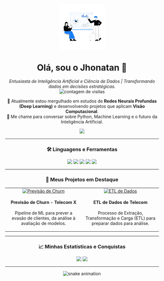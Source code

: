 <p align="center">
  <img src="Analytics Character Animation.gif" />
</p>

<h1 align="center">Olá, sou o Jhonatan 👋</h1>

<p align="center">
  <em>Entusiasta de Inteligência Artificial e Ciência de Dados | Transformando dados em decisões estratégicas.</em>
  <br>
  <img src="https://komarev.com/ghpvc/?username=jhonatanwsds&style=flat-square&color=6900a3&label=VISITANTES" alt="contagem de visitas" />
</p>

<p align="center">
  🌱 Atualmente estou mergulhado em estudos de <b>Redes Neurais Profundas (Deep Learning)</b> e desenvolvendo projetos que aplicam <b>Visão Computacional</b>.
  <br>
  💬 Me chame para conversar sobre Python, Machine Learning e o futuro da Inteligência Artificial.
</p>

<p align="center">
  <a href="https://www.linkedin.com/in/jhonatanwsds/" target="_blank"><img src="https://img.shields.io/badge/LinkedIn-0077B5?style=for-the-badge&logo=linkedin&logoColor=white"></a>

</p>

---

<h3 align="center">🛠️ Linguagens e Ferramentas</h3>

<p align="center">
  <img src="https://img.shields.io/badge/Python-3776AB?style=for-the-badge&logo=python&logoColor=white" />
  <img src="https://img.shields.io/badge/Pandas-150458?style=for-the-badge&logo=pandas&logoColor=white" />
  <img src="https://img.shields.io/badge/scikit--learn-F7931E?style=for-the-badge&logo=scikit-learn&logoColor=white" />
  <img src="https://img.shields.io/badge/TensorFlow-FF6F00?style=for-the-badge&logo=tensorflow&logoColor=white" />
  <img src="https://img.shields.io/badge/Git-F05032?style=for-the-badge&logo=git&logoColor=white" />
</p>

---

<h3 align="center">🚀 Meus Projetos em Destaque</h3>

<table align="center" border="0" cellpadding="10" cellspacing="0">
  <tr align="center">
    <td width="50%" valign="top">
      <a href="https://github.com/jhonatanwsds/TelecomX_BR" target="_blank">
        <img src="[LINK-DA-IMAGEM-PROJETO-1]" alt="Previsão de Churn" width="100%">
      </a>
      <br>
      <h4>Previsão de Churn - Telecom X</h4>
      <p>Pipeline de ML para prever a evasão de clientes, da análise à avaliação de modelos.</p>
    </td>
    <td width="50%" valign="top">
      <a href="https://github.com/jhonatanwsds/ChallengerBigData" target="_blank">
        <img src="[LINK-DA-IMAGEM-PROJETO-2]" alt="ETL de Dados" width="100%">
      </a>
      <br>
      <h4>ETL de Dados de Telecom</h4>
      <p>Processo de Extração, Transformação e Carga (ETL) para preparar dados para análise.</p>
    </td>
  </tr>
</table>

---

<h3 align="center">📈 Minhas Estatísticas e Conquistas</h3>

<p align="center">
    <img src="https://github-readme-stats.vercel.app/api?username=jhonatanwsds&show_icons=true&theme=dracula&rank_icon=github&count_private=true" />
    <img src="https://github-readme-stats.vercel.app/api/top-langs/?username=jhonatanwsds&layout=compact&theme=dracula" />
</p>

---

<p align="center">
  <img src="https://raw.githubusercontent.com/jhonatanwsds/jhonatanwsds/output/github-contribution-grid-snake.svg" alt="snake animation" />
</p>
